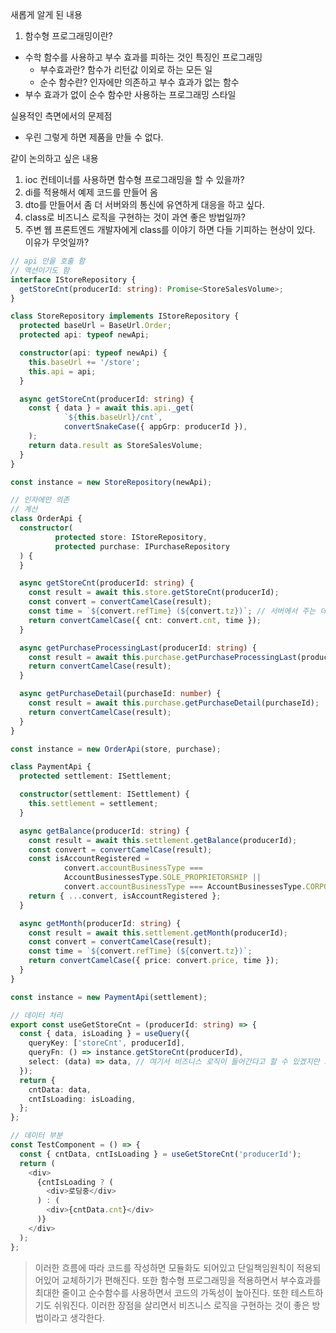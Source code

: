새롭게 알게 된 내용

1. 함수형 프로그래밍이란?

- 수학 함수를 사용하고 부수 효과를 피하는 것인 특징인 프로그래밍
    - 부수효과란? 함수가 리턴값 이외로 하는 모든 일
    - 순수 함수란? 인자에만 의존하고 부수 효과가 없는 함수
- 부수 효과가 없이 순수 함수만 사용하는 프로그래밍 스타일

실용적인 측면에서의 문제점
- 우린 그렇게 하면 제품을 만들 수 없다.

같이 논의하고 싶은 내용
1. ioc 컨테이너를 사용하면 함수형 프로그래밍을 할 수 있을까?
2. di를 적용해서 예제 코드를 만들어 옴
3. dto를 만들어서 좀 더 서버와의 통신에 유연하게 대응을 하고 싶다.
4. class로 비즈니스 로직을 구현하는 것이 과연 좋은 방법일까?
5. 주변 웹 프론트엔드 개발자에게 class를 이야기 하면 다들 기피하는 현상이 있다. 이유가 무엇일까?

```typescript
// api 만을 호출 함
// 액션이기도 함
interface IStoreRepository {
  getStoreCnt(producerId: string): Promise<StoreSalesVolume>;
}

class StoreRepository implements IStoreRepository {
  protected baseUrl = BaseUrl.Order;
  protected api: typeof newApi;

  constructor(api: typeof newApi) {
    this.baseUrl += '/store';
    this.api = api;
  }

  async getStoreCnt(producerId: string) {
    const { data } = await this.api._get(
            `${this.baseUrl}/cnt`,
            convertSnakeCase({ appGrp: producerId }),
    );
    return data.result as StoreSalesVolume;
  }
}

const instance = new StoreRepository(newApi);
```

```typescript
// 인자에만 의존
// 계산
class OrderApi {
  constructor(
          protected store: IStoreRepository,
          protected purchase: IPurchaseRepository
  ) {
  }

  async getStoreCnt(producerId: string) {
    const result = await this.store.getStoreCnt(producerId);
    const convert = convertCamelCase(result);
    const time = `${convert.refTime} (${convert.tz})`; // 서버에서 주는 데이터를 프론트에서 좀 더 사용하기 편하도록 가공 일종의 dto 초기 모습
    return convertCamelCase({ cnt: convert.cnt, time });
  }

  async getPurchaseProcessingLast(producerId: string) {
    const result = await this.purchase.getPurchaseProcessingLast(producerId);
    return convertCamelCase(result);
  }

  async getPurchaseDetail(purchaseId: number) {
    const result = await this.purchase.getPurchaseDetail(purchaseId);
    return convertCamelCase(result);
  }
}

const instance = new OrderApi(store, purchase);
```

```typescript
class PaymentApi {
  protected settlement: ISettlement;

  constructor(settlement: ISettlement) {
    this.settlement = settlement;
  }

  async getBalance(producerId: string) {
    const result = await this.settlement.getBalance(producerId);
    const convert = convertCamelCase(result);
    const isAccountRegistered =
            convert.accountBusinessType ===
            AccountBusinessesType.SOLE_PROPRIETORSHIP ||
            convert.accountBusinessType === AccountBusinessesType.CORPORATE; // 이 부분은 정말 비즈니스 로직인 부분
    return { ...convert, isAccountRegistered };
  }

  async getMonth(producerId: string) {
    const result = await this.settlement.getMonth(producerId);
    const convert = convertCamelCase(result);
    const time = `${convert.refTime} (${convert.tz})`;
    return convertCamelCase({ price: convert.price, time });
  }
}

const instance = new PaymentApi(settlement);
```

```typescript
// 데이터 처리
export const useGetStoreCnt = (producerId: string) => {
  const { data, isLoading } = useQuery({
    queryKey: ['storeCnt', producerId],
    queryFn: () => instance.getStoreCnt(producerId),
    select: (data) => data, // 여기서 비즈니스 로직이 들어간다고 할 수 있겠지만 그럼 이 훅 하나가 하는 알이 너무 많아지는 듯 하다.
  });
  return {
    cntData: data,
    cntIsLoading: isLoading,
  };
};
```

```typescript jsx
// 데이터 부분
const TestComponent = () => {
  const { cntData, cntIsLoading } = useGetStoreCnt('producerId');
  return (
    <div>
      {cntIsLoading ? (
        <div>로딩중</div>
      ) : (
        <div>{cntData.cnt}</div>
      )}
    </div>
  );
};
```

>이러한 흐름에 따라 코드를 작성하면 모듈화도 되어있고 단일책임원칙이 적용되어있어 교체하기가 편해진다.
또한 함수형 프로그래밍을 적용하면서 부수효과를 최대한 줄이고 순수함수를 사용하면서 코드의 가독성이 높아진다. 
또한 테스트하기도 쉬워진다. 이러한 장점을 살리면서 비즈니스 로직을 구현하는 것이 좋은 방법이라고 생각한다.
